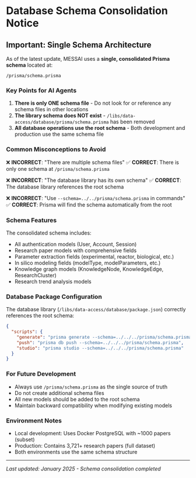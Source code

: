 # Database Schema Consolidation Notice

## Important: Single Schema Architecture

As of the latest update, MESSAI uses a **single, consolidated Prisma schema**
located at:

```
/prisma/schema.prisma
```

### Key Points for AI Agents

1. **There is only ONE schema file** - Do not look for or reference any schema
   files in other locations
2. **The library schema does NOT exist** -
   `/libs/data-access/database/prisma/schema.prisma` has been removed
3. **All database operations use the root schema** - Both development and
   production use the same schema file

### Common Misconceptions to Avoid

❌ **INCORRECT**: "There are multiple schema files" ✅ **CORRECT**: There is
only one schema at `/prisma/schema.prisma`

❌ **INCORRECT**: "The database library has its own schema" ✅ **CORRECT**: The
database library references the root schema

❌ **INCORRECT**: "Use `--schema=../../prisma/schema.prisma` in commands" ✅
**CORRECT**: Prisma will find the schema automatically from the root

### Schema Features

The consolidated schema includes:

- All authentication models (User, Account, Session)
- Research paper models with comprehensive fields
- Parameter extraction fields (experimental, reactor, biological, etc.)
- In silico modeling fields (modelType, modelParameters, etc.)
- Knowledge graph models (KnowledgeNode, KnowledgeEdge, ResearchCluster)
- Research trend analysis models

### Database Package Configuration

The database library (`/libs/data-access/database/package.json`) correctly
references the root schema:

```json
{
  "scripts": {
    "generate": "prisma generate --schema=../../../prisma/schema.prisma",
    "push": "prisma db push --schema=../../../prisma/schema.prisma",
    "studio": "prisma studio --schema=../../../prisma/schema.prisma"
  }
}
```

### For Future Development

- Always use `/prisma/schema.prisma` as the single source of truth
- Do not create additional schema files
- All new models should be added to the root schema
- Maintain backward compatibility when modifying existing models

### Environment Notes

- Local development: Uses Docker PostgreSQL with ~1000 papers (subset)
- Production: Contains 3,721+ research papers (full dataset)
- Both environments use the same schema structure

---

_Last updated: January 2025 - Schema consolidation completed_
